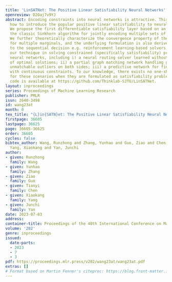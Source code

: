 ```yaml
---
title: 'LinSATNet: The Positive Linear Satisfiability Neural Networks'
openreview: D2Oaj7v9YJ
abstract: Encoding constraints into neural networks is attractive. This paper studies
  how to introduce the popular positive linear satisfiability to neural networks.
  We propose the first differentiable satisfiability layer based on an extension of
  the classic Sinkhorn algorithm for jointly encoding multiple sets of marginal distributions.
  We further theoretically characterize the convergence property of the Sinkhorn algorithm
  for multiple marginals, and the underlying formulation is also derived. In contrast
  to the sequential decision e.g. reinforcement learning-based solvers, we showcase
  our technique in solving constrained (specifically satisfiability) problems by one-shot
  neural networks, including i) a neural routing solver learned without supervision
  of optimal solutions; ii) a partial graph matching network handling graphs with
  unmatchable outliers on both sides; iii) a predictive network for financial portfolios
  with continuous constraints. To our knowledge, there exists no one-shot neural solver
  for these scenarios when they are formulated as satisfiability problems. Source
  code is available at https://github.com/Thinklab-SJTU/LinSATNet.
layout: inproceedings
series: Proceedings of Machine Learning Research
publisher: PMLR
issn: 2640-3498
id: wang23at
month: 0
tex_title: "{L}in{SATN}et: The Positive Linear Satisfiability Neural Networks"
firstpage: 36605
lastpage: 36625
page: 36605-36625
order: 36605
cycles: false
bibtex_author: Wang, Runzhong and Zhang, Yunhao and Guo, Ziao and Chen, Tianyi and
  Yang, Xiaokang and Yan, Junchi
author:
- given: Runzhong
  family: Wang
- given: Yunhao
  family: Zhang
- given: Ziao
  family: Guo
- given: Tianyi
  family: Chen
- given: Xiaokang
  family: Yang
- given: Junchi
  family: Yan
date: 2023-07-03
address: 
container-title: Proceedings of the 40th International Conference on Machine Learning
volume: '202'
genre: inproceedings
issued:
  date-parts:
  - 2023
  - 7
  - 3
pdf: https://proceedings.mlr.press/v202/wang23at/wang23at.pdf
extras: []
# Format based on Martin Fenner's citeproc: https://blog.front-matter.io/posts/citeproc-yaml-for-bibliographies/
---
```


